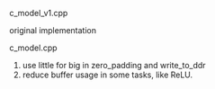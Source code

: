 c_model_v1.cpp

original implementation

c_model.cpp

1. use little for big in zero_padding and write_to_ddr
2. reduce buffer usage in some tasks, like ReLU.
